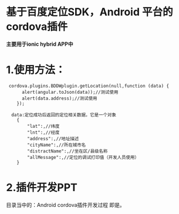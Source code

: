 # 基于百度定位SDK，Android 平台的cordova插件
**主要用于ionic hybrid APP中**
# 1.使用方法：

```
 cordova.plugins.BDDWplugin.getLocation(null,function (data) {
      alert(angular.toJson(data));//测试使用
      alert(data.address);//测试使用
    });

  data:定位成功后返回的定位相关数据，它是一个对象
	{
		"lat":,//纬度
		"lnt":,//经度
		"address":,//地址描述
		"cityName":,//所在城市名
		"distractName":,//坐在区/县级名称
		"allMessage":,//定位的调试打印值（开发人员使用）
	}
```
# 2.插件开发PPT
目录当中的：Android cordova插件开发过程 即是。